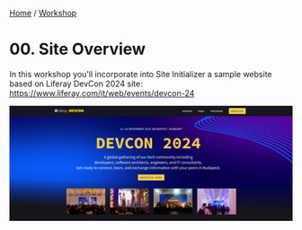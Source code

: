 [Home](../../../README.md) / [Workshop](../README.md) 

# 00. Site Overview

In this workshop you'll incorporate into Site Initializer a sample website based on Liferay DevCon 2024 site:
https://www.liferay.com/it/web/events/devcon-24

![01.png](images/01.png)



